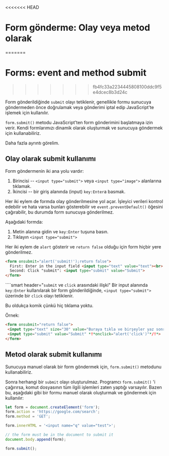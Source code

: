 <<<<<<< HEAD
# Form gönderme: Olay veya metod olarak
=======
# Forms: event and method submit
>>>>>>> fb4fc33a2234445808100ddc9f5e4dcec8b3d24c

Form gönderildiğinde `submit` olayı tetiklenir, genellikle formu sunucuya göndermeden önce doğrulamak veya gönderimi iptal edip JavaScript'te işlemek için kullanılır.

`form.submit()` metodu JavaScript'ten form gönderimini başlatmaya izin verir. Kendi formlarımızı dinamik olarak oluşturmak ve sunucuya göndermek için kullanabiliriz.

Daha fazla ayrıntı görelim.

## Olay olarak submit kullanımı

Form göndermenin iki ana yolu vardır:

1. Birincisi -- `<input type="submit">` veya `<input type="image">` alanlarına tıklamak.
2. İkincisi -- bir giriş alanında (input) `key:Enter`a basmak.



Her iki eylem de formda olay gönderilmesine yol açar. İşleyici verileri kontrol edebilir ve hata varsa bunları gösterebilir ve `event.preventDefault()` öğesini çağırabilir, bu durumda form sunucuya gönderilmez.

Aşağıdaki formda:
1. Metin alanına gidin ve `key:Enter` tuşuna basın.
2. Tıklayın  `<input type="submit">`

Her iki eylem de `alert` gösterir ve `return false` olduğu için form hiçbir yere gönderilmez.

```html autorun height=60 no-beautify
<form onsubmit="alert('submit!');return false">
  First: Enter in the input field <input type="text" value="text"><br>
  Second: Click "submit": <input type="submit" value="Submit">
</form>
```

````smart header="`submit` ve `click` arasındaki ilişki"
Bir input alanında `key:Enter` kullanılarak bir form gönderildiğinde, `<input type="submit">` üzerinde bir `click` olayı tetiklenir.

Bu oldukça komik çünkü hiç tıklama yoktu.

Örnek:
```html autorun height=60
<form onsubmit="return false">
 <input type="text" size="30" value="Buraya tıkla ve birşeyler yaz sonra enter'e bas">
 <input type="submit" value="Submit" *!*onclick="alert('click')"*/!*>
</form>
```



## Metod olarak submit kullanımı

Sunucuya manuel olarak bir form göndermek için, `form.submit()` metodunu kullanabiliriz.

Sonra herhangi bir `submit` olayı oluşturulmaz. Programcı `form.submit()` 'i çağırırsa, komut dosyasının tüm ilgili işlemleri zaten yaptığı varsayılır.
Bazen bu, aşağıdaki gibi bir formu manuel olarak oluşturmak ve göndermek için kullanılır:

```js run
let form = document.createElement('form');
form.action = 'https://google.com/search';
form.method = 'GET';

form.innerHTML = '<input name="q" value="test">';

// the form must be in the document to submit it
document.body.append(form);

form.submit();
```
